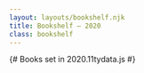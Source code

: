 ```yaml
---
layout: layouts/bookshelf.njk
title: Bookshelf — 2020
class: bookshelf
---
```


{# Books set in 2020.11tydata.js #}
